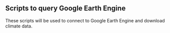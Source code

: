 
## Scripts to query Google Earth Engine

These scripts will be used to connect to Google Earth Engine and download climate data.
